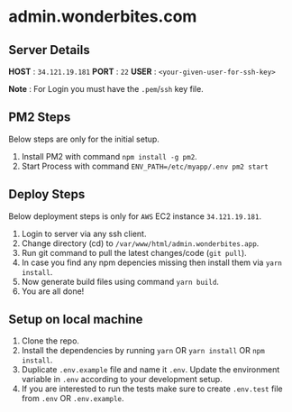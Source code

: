 # admin.wonderbites.com

## Server Details
**HOST** : `34.121.19.181`
**PORT** : `22`
**USER** : `<your-given-user-for-ssh-key>`

**Note** : For Login you must have the `.pem`/`ssh` key file.

## PM2 Steps
Below steps are only for the initial setup.
1. Install PM2 with command `npm install -g pm2`.
2. Start Process with command `ENV_PATH=/etc/myapp/.env pm2 start`


## Deploy Steps
Below deployment steps is only for `AWS` EC2 instance `34.121.19.181`.

1. Login to server via any ssh client.
2. Change directory (cd) to `/var/www/html/admin.wonderbites.app`.
3. Run git command to pull the latest changes/code (`git pull`).
4. In case you find any npm depencies missing then install them via `yarn install`.
5. Now generate build files using command `yarn build`.
6. You are all done!


## Setup on local machine
1. Clone the repo.
2. Install the dependencies by running `yarn` OR `yarn install` OR `npm install`.
3. Duplicate `.env.example` file and name it `.env`. Update the environment variable in `.env` according to your development setup.
4. If you are interested to run the tests make sure to create `.env.test` file from `.env` OR `.env.example`.
